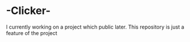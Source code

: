# -Clicker-
I currently working on a project which public later. This repository is just a feature of the project 
